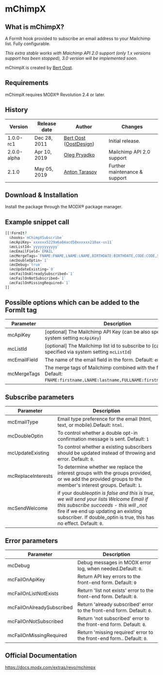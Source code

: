 # mChimpX

## What is mChimpX?

A FormIt hook provided to subscribe an email address to your Mailchimp list. Fully configurable.

_This extra stable works with Maichimp API 2.0 support (only 1.x versions support has been stopped), 3.0 version will be implemented soon._

mChimpX is created by [Bert Oost](http://oostdesign.nl).

## Requirements

mChimpX requires MODX® Revolution 2.4 or later.

## History

| Version     | Release date | Author                                                                      | Changes                       |
| ----------- | ------------ | --------------------------------------------------------------------------- | ----------------------------- |
| 1.0.0-rc1   | Dec 28, 2011 | [Bert Oost](mailto:bert@oostdesign.nl) ([OostDesign](http://OostDesign.nl)) | Initial release.              |
| 2.0.0-alpha | Apr 10, 2019 | [Oleg Pryadko](mailto:oleg@websitezen.com)                                  | Mailchimp API 2.0 support     |
| 2.1.0       | May 05, 2019 | [Anton Tarasov](https://antontarasov.com)                                   | Further maintenance & support |

## Download & Installation

Install the package through the MODX® package manager.

## Example snippet call

```php
[[!FormIt?
  &hooks=`mChimpXSubscribe`
  &mcApiKey=`xxxxxx5229a6a84acd58xxxxxx210ax-us11`
  &mcListId=`yyyyyyyyyyy`
  &mcEmailField=`EMAIL`
  &mcMergeTags=`FNAME:FNAME,LNAME:LNAME,BIRTHDATE:BIRTHDATE,CODE:CODE,SOURCE:SOURCE`
  &mcDoubleOptin=`1`
  &mcDebug=`true`
  &mcUpdateExisting=`0`
  &mcFailOnAlreadySubscribed=`1`
  &mcFailOnNotSubscribed=`1`
  &mcFailOnMissingRequired=`1`
]]
```

## Possible options which can be added to the FormIt tag

| Parameter    | Description                                                                                                                       |
| ------------ | --------------------------------------------------------------------------------------------------------------------------------- |
| mcApiKey     | [optional] The Mailchimp API Key (can be also specified via system setting `mcApiKey`)                                            |
| mcListId     | [optional] The Mailchimp list id to subscribe to (can be also specified via system setting `mcListId`)                            |
| mcEmailField | The name of the email field in the form. Default: `email`.                                                                        |
| mcMergeTags  | The merge tags of Mailchimp combined with the form fields. Default: `FNAME:firstname,LNAME:lastname,FULLNAME:firstname:lastname`. |

## Subscribe parameters

| Parameter          | Description                                                                                                                                                                                                                                       |
| ------------------ | ------------------------------------------------------------------------------------------------------------------------------------------------------------------------------------------------------------------------------------------------- |
| mcEmailType        | Email type preference for the email (html, text, or mobile).Default: `html`.                                                                                                                                                                      |
| mcDoubleOptin      | To control whether a double opt-in confirmation message is sent. Default: `1`                                                                                                                                                                     |
| mcUpdateExisting   | To control whether a existing subscribers should be updated instead of throwing and error. Default: `0`.                                                                                                                                          |
| mcReplaceInterests | To determine whether we replace the interest groups with the groups provided, or we add the provided groups to the member's interest groups. Default: `1`.                                                                                        |
| mcSendWelcome      | if your double*optin is false and this is true, we will send your lists Welcome Email if this subscribe succeeds - this will \_not* fire if we end up updating an existing subscriber. If double_optin is true, this has no effect. Default: `0`. |

## Error parameters

| Parameter                 | Description                                                            |
| ------------------------- | ---------------------------------------------------------------------- |
| mcDebug                   | Debug messages in MODX error log, when needed.Default: `0`.            |
| mcFailOnApiKey            | Return API key errors to the front-end form. Default: `0`              |
| mcFailOnListNotExists     | Return 'list not exists' error to the front-end form. Default: `0`.    |
| mcFailOnAlreadySubscribed | Return 'already subscribed' error to the front-end form. Default: `0`. |
| mcFailOnNotSubscribed     | Return 'not subscribed' error to the front-end form. Default: `0`.     |
| mcFailOnMissingRequired   | Return 'missing required' error to the front-end form.. Default: `0`.  |

## Official Documentation

<https://docs.modx.com/extras/revo/mchimpx>
